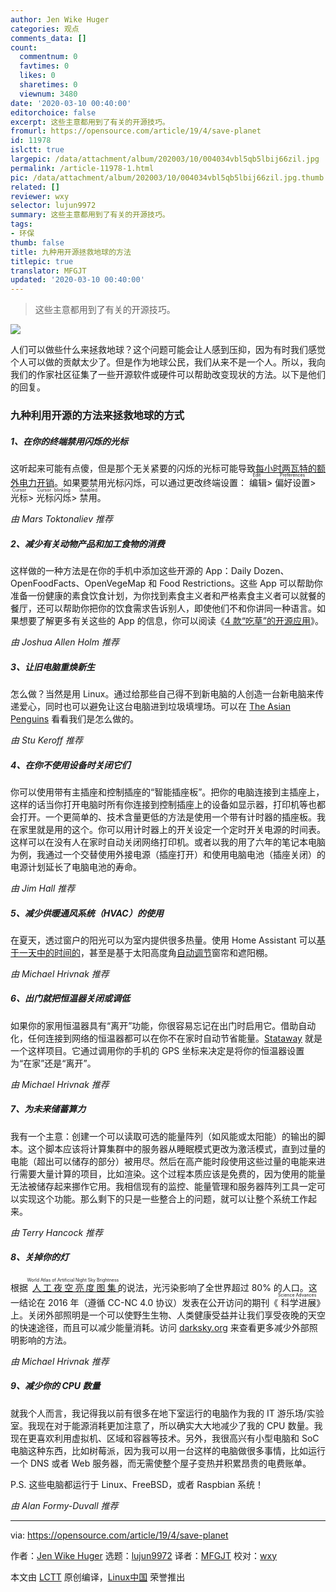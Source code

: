 ```yaml
---
author: Jen Wike Huger
categories: 观点
comments_data: []
count:
  commentnum: 0
  favtimes: 0
  likes: 0
  sharetimes: 0
  viewnum: 3480
date: '2020-03-10 00:40:00'
editorchoice: false
excerpt: 这些主意都用到了有关的开源技巧。
fromurl: https://opensource.com/article/19/4/save-planet
id: 11978
islctt: true
largepic: /data/attachment/album/202003/10/004034vbl5qb5lbij66zil.jpg
permalink: /article-11978-1.html
pic: /data/attachment/album/202003/10/004034vbl5qb5lbij66zil.jpg.thumb.jpg
related: []
reviewer: wxy
selector: lujun9972
summary: 这些主意都用到了有关的开源技巧。
tags:
- 环保
thumb: false
title: 九种用开源拯救地球的方法
titlepic: true
translator: MFGJT
updated: '2020-03-10 00:40:00'
---
```



> 
> 这些主意都用到了有关的开源技巧。
> 
> 
> 


![](/data/attachment/album/202003/10/004034vbl5qb5lbij66zil.jpg)


人们可以做些什么来拯救地球？这个问题可能会让人感到压抑，因为有时我们感觉个人可以做的贡献太少了。但是作为地球公民，我们从来不是一个人。所以，我向我们的作家社区征集了一些开源软件或硬件可以帮助改变现状的方法。以下是他们的回复。


### 九种利用开源的方法来拯救地球的方式


##### 1、在你的终端禁用闪烁的光标


这听起来可能有点傻，但是那个无关紧要的闪烁的光标可能导致[每小时两瓦特的额外电力开销](https://www.redhat.com/archives/fedora-devel-list/2009-January/msg02406.html)。如果要禁用光标闪烁，可以通过更改终端设置：<ruby> 编辑 <rt>  Edit </rt></ruby> > <ruby> 偏好设置 <rt>  Preferences </rt></ruby> > <ruby> 光标 <rt>  Cursor </rt></ruby> > <ruby> 光标闪烁 <rt>  Cursor blinking </rt></ruby> > <ruby> 禁用 <rt>  Disabled </rt></ruby>。


*由 Mars Toktonaliev 推荐*


##### 2、减少有关动物产品和加工食物的消费


这样做的一种方法是在你的手机中添加这些开源的 App：Daily Dozen、OpenFoodFacts、OpenVegeMap 和 Food Restrictions。这些 App 可以帮助你准备一份健康的素食饮食计划，为你找到素食主义者和严格素食主义者可以就餐的餐厅，还可以帮助你把你的饮食需求告诉别人，即使他们不和你讲同一种语言。如果想要了解更多有关这些的 App 的信息，你可以阅读《[4 款“吃草”的开源应用](/article-10926-1.html)》。


*由 Joshua Allen Holm 推荐*


##### 3、让旧电脑重焕新生


怎么做？当然是用 Linux。通过给那些自己得不到新电脑的人创造一台新电脑来传递爱心，同时也可以避免让这台电脑进到垃圾填埋场。可以在 [The Asian Penguins](https://opensource.com/article/19/2/asian-penguins-close-digital-divide) 看看我们是怎么做的。


*由 Stu Keroff 推荐*


##### 4、在你不使用设备时关闭它们


你可以使用带有主插座和控制插座的“智能插座板”。把你的电脑连接到主插座上，这样的话当你打开电脑时所有你连接到控制插座上的设备如显示器，打印机等也都会打开。一个更简单的、技术含量更低的方法是使用一个带有计时器的插座板。我在家里就是用的这个。你可以用计时器上的开关设定一个定时开关电源的时间表。这样可以在没有人在家时自动关闭网络打印机。或者以我的用了六年的笔记本电脑为例，我通过一个交替使用外接电源（插座打开）和使用电脑电池（插座关闭）的电源计划延长了电脑电池的寿命。


*由 Jim Hall 推荐*


##### 5、减少供暖通风系统（HVAC）的使用


在夏天，透过窗户的阳光可以为室内提供很多热量。使用 Home Assistant 可以[基于一天中的时间的](https://www.home-assistant.io/components/cover/)，甚至是基于太阳高度角[自动调节](https://www.home-assistant.io/docs/automation/trigger/#sun-trigger)窗帘和遮阳棚。


*由 Michael Hrivnak 推荐*


##### 6、出门就把恒温器关闭或调低


如果你的家用恒温器具有“离开”功能，你很容易忘记在出门时启用它。借助自动化，任何连接到网络的恒温器都可以在你不在家时自动节省能量。[Stataway](https://github.com/mhrivnak/stataway) 就是一个这样项目。它通过调用你的手机的 GPS 坐标来决定是将你的恒温器设置为“在家”还是“离开”。


*由 Michael Hrivnak 推荐*


##### 7、为未来储蓄算力


我有一个主意：创建一个可以读取可选的能量阵列（如风能或太阳能）的输出的脚本。这个脚本应该将计算集群中的服务器从睡眠模式更改为激活模式，直到过量的电能（超出可以储存的部分）被用尽。然后在高产能时段使用这些过量的电能来进行需要大量计算的项目，比如渲染。这个过程本质应该是免费的，因为使用的能量无法被储存起来挪作它用。我相信现有的监控、能量管理和服务器阵列工具一定可以实现这个功能。那么剩下的只是一些整合上的问题，就可以让整个系统工作起来。


*由 Terry Hancock 推荐*


##### 8、关掉你的灯


根据<ruby> <a href="http://advances.sciencemag.org/content/2/6/e1600377">  人工夜空亮度图集 </a> <rt>  World Atlas of Artificial Night Sky Brightness </rt></ruby>的说法，光污染影响了全世界超过 80% 的人口。这一结论在 2016 年（遵循 CC-NC 4.0 协议）发表在公开访问的期刊《<ruby> 科学进展 <rt>  Science Advances </rt></ruby>》上。关闭外部照明是一个可以使野生生物、人类健康受益并让我们享受夜晚的天空的快速途径，而且可以减少能量消耗。访问 [darksky.org](http://darksky.org/) 来查看更多减少外部照明影响的方法。


*由 Michael Hrivnak 推荐*


##### 9、减少你的 CPU 数量


就我个人而言，我记得我以前有很多在地下室运行的电脑作为我的 IT 游乐场/实验室。我现在对于能源消耗更加注意了，所以确实大大地减少了我的 CPU 数量。我现在更喜欢利用虚拟机、区域和容器等技术。另外，我很高兴有小型电脑和 SoC 电脑这种东西，比如树莓派，因为我可以用一台这样的电脑做很多事情，比如运行一个 DNS 或者 Web 服务器，而无需使整个屋子变热并积累昂贵的电费账单。


P.S. 这些电脑都运行于 Linux、FreeBSD，或者 Raspbian 系统！


*由 Alan Formy-Duvall 推荐*




---


via: <https://opensource.com/article/19/4/save-planet>


作者：[Jen Wike Huger](https://opensource.com/users/jen-wike/users/alanfdoss/users/jmpearce)  选题：[lujun9972](https://github.com/lujun9972) 译者：[MFGJT](https://github.com/MFGJT) 校对：[wxy](https://github.com/wxy)


本文由 [LCTT](https://github.com/LCTT/TranslateProject) 原创编译，[Linux中国](https://linux.cn/) 荣誉推出
